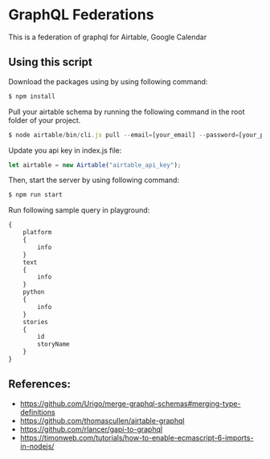 # GraphQL Federations

This is a federation of graphql for Airtable, Google Calendar

## Using this script

Download the packages using by using following command:
```javascript
$ npm install
```
Pull your airtable schema by running the following command in the root folder of your project.

```javascript
$ node airtable/bin/cli.js pull --email=[your_email] --password=[your_password] --base=[base_id]
```

Update you api key in index.js file:
```javascript
let airtable = new Airtable("airtable_api_key");
```

Then, start the server by using following command:
```javascript
$ npm run start
```

Run following sample query in playground:

```javascript
{
    platform
    {
        info
    }
    text
    {
        info
    }
    python
    {
        info
    }
    stories
    {
        id
        storyName
    }
}
```

## References:
* https://github.com/Urigo/merge-graphql-schemas#merging-type-definitions
* https://github.com/thomascullen/airtable-graphql
* https://github.com/rlancer/gapi-to-graphql
* https://timonweb.com/tutorials/how-to-enable-ecmascript-6-imports-in-nodejs/